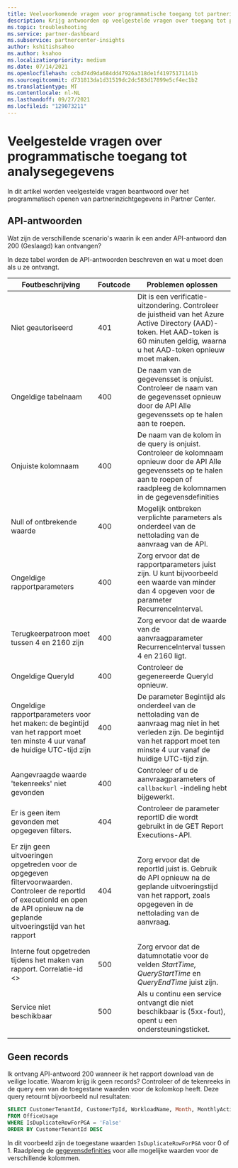```yaml
---
title: Veelvoorkomende vragen voor programmatische toegang tot partnerinzichten
description: Krijg antwoorden op veelgestelde vragen over toegang tot partnerinzichtgegevens via API.
ms.topic: troubleshooting
ms.service: partner-dashboard
ms.subservice: partnercenter-insights
author: kshitishsahoo
ms.author: ksahoo
ms.localizationpriority: medium
ms.date: 07/14/2021
ms.openlocfilehash: ccbd74d9da684dd47926a318de1f41975171141b
ms.sourcegitcommit: d731813da1d31519dc2dc583d17899e5cf4ec1b2
ms.translationtype: MT
ms.contentlocale: nl-NL
ms.lasthandoff: 09/27/2021
ms.locfileid: "129073211"
---
```

# <a name="programmatic-access-of-analytics-data-common-questions"></a>Veelgestelde vragen over programmatische toegang tot analysegegevens

In dit artikel worden veelgestelde vragen beantwoord over het programmatisch openen van partnerinzichtgegevens in Partner Center.

## <a name="api-responses"></a>API-antwoorden

Wat zijn de verschillende scenario's waarin ik een ander API-antwoord dan 200 (Geslaagd) kan ontvangen?

In deze tabel worden de API-antwoorden beschreven en wat u moet doen als u ze ontvangt.

|    Foutbeschrijving     |    Foutcode     |    Problemen oplossen     |
|    ----    |    ----    |    ----    |
|    Niet geautoriseerd     |    401     |    Dit is een verificatie-uitzondering. Controleer de juistheid van het Azure Active Directory (AAD)-token. Het AAD-token is 60 minuten geldig, waarna u het AAD-token opnieuw moet maken.     |
|    Ongeldige tabelnaam     |    400     |    De naam van de gegevensset is onjuist. Controleer de naam van de gegevensset opnieuw door de API Alle gegevenssets op te halen aan te roepen.     |
|    Onjuiste kolomnaam     |    400     |    De naam van de kolom in de query is onjuist. Controleer de kolomnaam opnieuw door de API Alle gegevenssets op te halen aan te roepen of raadpleeg de kolomnamen in de gegevensdefinities    |
|    Null of ontbrekende waarde     |    400     |    Mogelijk ontbreken verplichte parameters als onderdeel van de nettolading van de aanvraag van de API.     |
|    Ongeldige rapportparameters     |    400     |    Zorg ervoor dat de rapportparameters juist zijn. U kunt bijvoorbeeld een waarde van minder dan 4 opgeven voor de parameter RecurrenceInterval.     |
|    Terugkeerpatroon moet tussen 4 en 2160 zijn     |    400     |    Zorg ervoor dat de waarde van de aanvraagparameter RecurrenceInterval tussen 4 en 2160 ligt.     |
|    Ongeldige QueryId     |    400     |    Controleer de gegenereerde QueryId opnieuw.     |
|    Ongeldige rapportparameters voor het maken: de begintijd van het rapport moet ten minste 4 uur vanaf de huidige UTC-tijd zijn     |    400     |    De parameter Begintijd als onderdeel van de nettolading van de aanvraag mag niet in het verleden zijn. De begintijd van het rapport moet ten minste 4 uur vanaf de huidige UTC-tijd zijn.     |
|    Aangevraagde waarde 'tekenreeks' niet gevonden     |    400     |    Controleer of u de aanvraagparameters of `callbackurl` -indeling hebt bijgewerkt.     |
|    Er is geen item gevonden met opgegeven filters.     |    404     |    Controleer de parameter reportID die wordt gebruikt in de GET Report Executions-API.     |
|    Er zijn geen uitvoeringen opgetreden voor de opgegeven filtervoorwaarden. Controleer de reportId of executionId en open de API opnieuw na de geplande uitvoeringstijd van het rapport     |    404     |    Zorg ervoor dat de reportId juist is. Gebruik de API opnieuw na de geplande uitvoeringstijd van het rapport, zoals opgegeven in de nettolading van de aanvraag.     |
|    Interne fout opgetreden tijdens het maken van rapport. Correlatie-id <>     |    500     |    Zorg ervoor dat de datumnotatie voor de velden *StartTime,* *QueryStartTime* en *QueryEndTime* juist zijn.     |
|    Service niet beschikbaar    |    500     |    Als u continu een service ontvangt die niet beschikbaar is (5xx-fout), opent u een ondersteuningsticket.    |
|        |        |        |

## <a name="no-records"></a>Geen records

Ik ontvang API-antwoord 200 wanneer ik het rapport download van de veilige locatie. Waarom krijg ik geen records?
Controleer of de tekenreeks in de query een van de toegestane waarden voor de kolomkop heeft. Deze query retournt bijvoorbeeld nul resultaten:

```sql
SELECT CustomerTenantId, CustomerTpId, WorkloadName, Month, MonthlyActiveUsers 
FROM OfficeUsage 
WHERE IsDuplicateRowForPGA = 'False' 
ORDER BY CustomerTenantId DESC
```

In dit voorbeeld zijn de toegestane waarden `IsDuplicateRowForPGA` voor 0 of 1. Raadpleeg de [gegevensdefinities](insights-data-definitions.md) voor alle mogelijke waarden voor de verschillende kolommen.
